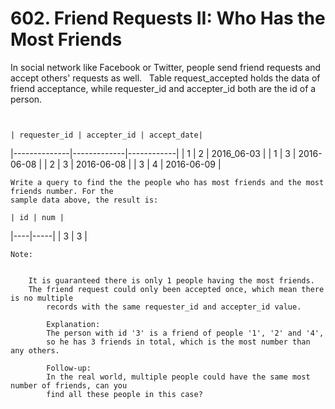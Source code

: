 # 602. Friend Requests II: Who Has the Most Friends

In social network like Facebook or Twitter, people send friend requests and accept others'
    requests as well.
     
    Table request_accepted holds the data of friend acceptance, while
    requester_id and accepter_id both are the id of a person.

     

    | requester_id | accepter_id | accept_date|
|--------------|-------------|------------|
| 1            | 2           | 2016_06-03 |
| 1            | 3           | 2016-06-08 |
| 2            | 3           | 2016-06-08 |
| 3            | 4           | 2016-06-09 |

    Write a query to find the the people who has most friends and the most friends number. For the
    sample data above, the result is:

    | id | num |
|----|-----|
| 3  | 3   |

    Note:

    
        It is guaranteed there is only 1 people having the most friends.
        The friend request could only been accepted once, which mean there is no multiple
            records with the same requester_id and accepter_id value.
             
            Explanation:
            The person with id '3' is a friend of people '1', '2' and '4',
            so he has 3 friends in total, which is the most number than any others.
             
            Follow-up:
            In the real world, multiple people could have the same most number of friends, can you
            find all these people in this case?